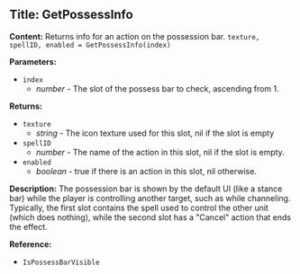 ## Title: GetPossessInfo

**Content:**
Returns info for an action on the possession bar.
`texture, spellID, enabled = GetPossessInfo(index)`

**Parameters:**
- `index`
  - *number* - The slot of the possess bar to check, ascending from 1.

**Returns:**
- `texture`
  - *string* - The icon texture used for this slot, nil if the slot is empty
- `spellID`
  - *number* - The name of the action in this slot, nil if the slot is empty.
- `enabled`
  - *boolean* - true if there is an action in this slot, nil otherwise.

**Description:**
The possession bar is shown by the default UI (like a stance bar) while the player is controlling another target, such as while channeling.
Typically, the first slot contains the spell used to control the other unit (which does nothing), while the second slot has a "Cancel" action that ends the effect.

**Reference:**
- `IsPossessBarVisible`